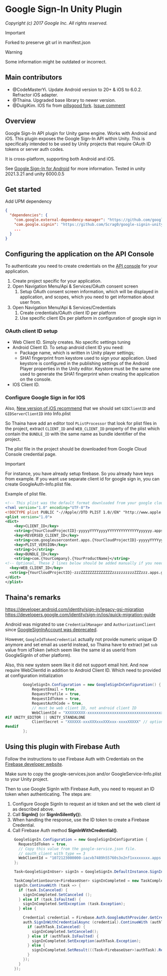# Google Sign-In Unity Plugin
_Copyright (c) 2017 Google Inc. All rights reserved._

> [!IMPORTANT]  
> Forked to preserve git url in manifest.json

>[!WARNING]
>Some information might be outdated or incorrect.

## Main contributors

- @CodeMasterYi. Update Android version to 20+ & iOS to 6.0.2. Refractor iOS adapter.
- @Thaina. Upgraded base library to newer version.
- @DulgiKim. IOS fix from [pillsgood fork](https://github.com/pillsgood/google-signin-unity ).  [Issue comment](https://github.com/googlesamples/google-signin-unity/pull/205#issuecomment-1724733615)

## Overview

Google Sign-In API plugin for Unity game engine.  Works with Android and iOS.
This plugin exposes the Google Sign-In API within Unity.  This is specifically
intended to be used by Unity projects that require OAuth ID tokens or server
auth codes.

It is cross-platform, supporting both Android and iOS.

See [Google Sign-In for Android](https://developers.google.com/identity/android-credential-manager) for more information.
Tested in unity 2021.3.21 and unity 6000.0.5

## Get started

Add UPM dependency

```json
{
  "dependencies": {
    "com.google.external-dependency-manager": "https://github.com/googlesamples/unity-jar-resolver.git?path=upm",
    "com.google.signin": "https://github.com/Scrag0/google-signin-unity.git",
    ...
  }
}
```

## Configuring the application on the API Console

To authenticate you need to create credentials on the [API console](https://console.cloud.google.com) for your
application. 
1. Create project specific for your application.
2. Open Navigation Menu/Api & Services/OAuth consent screen
	1. Setup OAuth consent screen information, which will be displayed in application, and scopes, which you need to get information about user from.
3. Open Navigation Menu/Api & Services/Credentials
	1. Create credentials/OAuth client ID per platform
	2. Use specific client IDs per platform in configuration of google sign in

### OAuth client ID setup

- Web Client ID. Simply creates. No specific settings tuning
- Android Client ID. To setup android client ID you need:
	- Package name, which is written in Unity player settings;
	- SHA1 fingerprint from keystore used to sign your application. Used keystore is configured in the publishing settings of the Android Player properties in the Unity editor. Keystore must be the same one used to generate the SHA1 fingerprint when creating the application on the console.
- IOS Client ID.

### Configure Google Sign in for IOS 

Also, [New version of iOS recommend](https://developers.google.com/identity/sign-in/ios/quick-migration-guide#google_sign-in_sdk_v700) that we should set `GIDClientID` and `GIDServerClientID` into Info.plist

So Thaina have add an editor tool `PListProcessor` that look for plist files in the project, extract `CLIENT_ID` and `WEB_CLIENT_ID` property of the plist which contain the `BUNDLE_ID` with the same name as bundle identifier of the project.

The plist file in the project should be downloaded from Google Cloud Console credential page.

> [!IMPORTANT]  
> For instance, you have already setup firebase. So you already have keys from example.
> If you want use separate client id for google sign in, you can create GoogleAuth-Info.plist file.

Example of plist file.
```xml
<!-- This plist was the default format downloaded from your google cloud console -->
<?xml version="1.0" encoding="UTF-8"?>
<!DOCTYPE plist PUBLIC "-//Apple//DTD PLIST 1.0//EN" "http://www.apple.com/DTDs/PropertyList-1.0.dtd">
<plist version="1.0">
<dict>
	<key>CLIENT_ID</key> 
	<string>{YourCloudProjectID}-yyyyyYYYYyyyyYYYYYYYYYYYYYYyyyyyy.apps.googleusercontent.com</string>
	<key>REVERSED_CLIENT_ID</key>
	<string>com.googleusercontent.apps.{YourCloudProjectID}-yyyyyYYYYyyyyYYYYYYYYYYYYYYyyyyyy</string>
	<key>PLIST_VERSION</key>
	<string>1</string>
	<key>BUNDLE_ID</key>
	<string>com.{YourCompany}.{YourProductName}</string>
<!-- Optional, These 2 lines below should be added manually if you need ServerAuthCode -->
  <key>WEB_CLIENT_ID</key>
  <string>{YourCloudProjectID}-zzzZZZZZZZZZZZZZZzzzzzzzzzzZZZzzz.apps.googleusercontent.com</string>
</dict>
</plist>
```

## Thaina's remarks

https://developer.android.com/identity/sign-in/legacy-gsi-migration
https://developers.google.com/identity/sign-in/ios/quick-migration-guide

Android was migrated to use `CredentialManager` and `AuthorizationClient` since [GoogleSignInAccount was deprecated](https://developers.google.com/android/reference/com/google/android/gms/auth/api/signin/GoogleSignInAccount).

However, `GoogleIdTokenCredential` actually not provide numeric unique ID anymore and set email as userId instead, so Thaina have to extract jwt `sub` value from idToken (which seem like the same id as userId from GoogleSignIn of other platform).

Also, this new system seem like it did not support email hint. And now require WebClientId in addition to Android Client ID. Which need to provided at configuration initialization

```C#
        GoogleSignIn.Configuration = new GoogleSignInConfiguration() {
            RequestEmail = true,
            RequestProfile = true,
            RequestIdToken = true,
            RequestAuthCode = true,
            // must be web client ID, not android client ID
            WebClientId = "XXXXXXXXX-xxxxxxxxxxxxxxxxxxxxxxxxxxxxxxxxxxxx.apps.googleusercontent.com",
#if UNITY_EDITOR || UNITY_STANDALONE
            ClientSecret = "XXXXXX-xxxXXXxxxXXXxxx-xxxxXXXXX" // optional for windows/macos and test in editor
#endif
        };
```

## Using this plugin with Firebase Auth
Follow the instructions to use Firebase Auth with Credentials on the [Firebase developer website]( https://firebase.google.com/docs/unity/setup).

Make sure to copy the google-services.json and/or GoogleService-Info.plist to your Unity project.

Then to use Google SignIn with Firebase Auth, you need to request an ID token when authenticating.
The steps are:
1. Configure Google SignIn to request an id token and set the web client id as described above.
2. Call __SignIn()__ (or __SignInSilently()__).
3. When handling the response, use the ID token to create a Firebase Credential.
4. Call Firebase Auth method  __SignInWithCredential()__.

```C#
    GoogleSignIn.Configuration = new GoogleSignInConfiguration {
      RequestIdToken = true,
      // Copy this value from the google-service.json file.
      // oauth_client with type == 3
      WebClientId = "1072123000000-iacvb7489h55760s3o2nf1xxxxxxxx.apps.googleusercontent.com"
    };

    Task<GoogleSignInUser> signIn = GoogleSignIn.DefaultInstance.SignIn ();

    TaskCompletionSource<FirebaseUser> signInCompleted = new TaskCompletionSource<FirebaseUser> ();
    signIn.ContinueWith (task => {
      if (task.IsCanceled) {
        signInCompleted.SetCanceled ();
      } else if (task.IsFaulted) {
        signInCompleted.SetException (task.Exception);
      } else {

        Credential credential = Firebase.Auth.GoogleAuthProvider.GetCredential (((Task<GoogleSignInUser>)task).Result.IdToken, null);
        auth.SignInWithCredentialAsync (credential).ContinueWith (authTask => {
          if (authTask.IsCanceled) {
            signInCompleted.SetCanceled();
          } else if (authTask.IsFaulted) {
            signInCompleted.SetException(authTask.Exception);
          } else {
            signInCompleted.SetResult(((Task<FirebaseUser>)authTask).Result);
          }
        });
      }
    });
```
